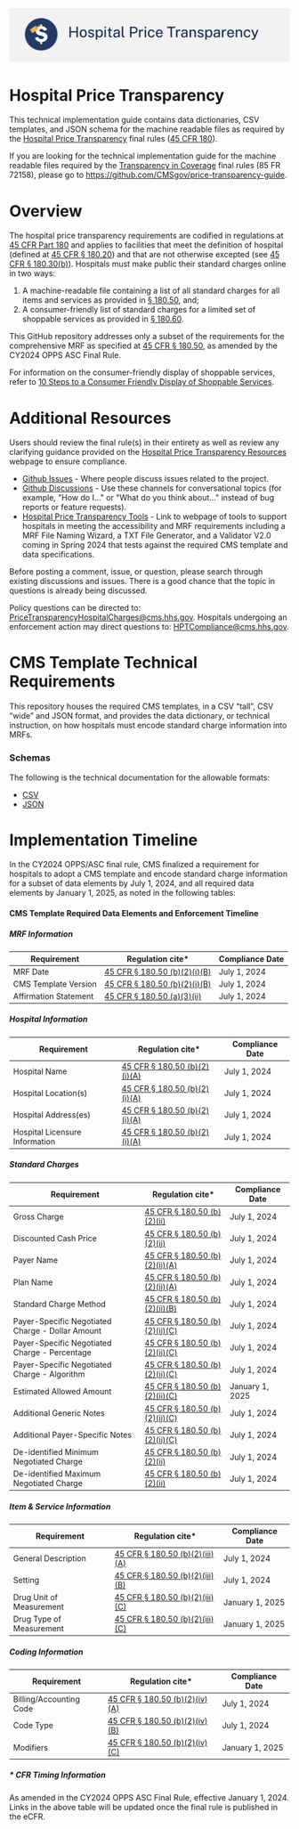 [![CMS Transparency in Coverage](resources/images/HPT_banner.png?raw=true "Hospital Price Transparency")](https://www.cms.gov/priorities/key-initiatives/hospital-price-transparency)

# Hospital Price Transparency 
This technical implementation guide contains data dictionaries, CSV templates, and JSON schema for the machine readable files as required by the [Hospital Price Transparency](https://www.cms.gov/priorities/key-initiatives/hospital-price-transparency) final rules ([45 CFR 180](https://www.ecfr.gov/current/title-45/subtitle-A/subchapter-E/part-180)).

If you are looking for the technical implementation guide for the machine readable files required by the [Transparency in Coverage](https://www.cms.gov/priorities/key-initiatives/healthplan-price-transparency) final rules (85 FR 72158), please go to https://github.com/CMSgov/price-transparency-guide.

Overview
========

The hospital price transparency requirements are codified in regulations at [45 CFR Part 180](https://www.ecfr.gov/current/title-45/subtitle-A/subchapter-E/part-180) and applies to facilities that meet the definition of hospital (defined at [45 CFR § 180.20](https://www.ecfr.gov/current/title-45/subtitle-A/subchapter-E/part-180/subpart-B/section-180.20)) and that are not otherwise excepted (see [45 CFR § 180.30(b)](https://www.ecfr.gov/current/title-45/part-180/section-180.30#p-180.30(b))).  Hospitals must make public their standard charges online in two ways: 

1.	A machine-readable file containing a list of all standard charges for all items and services as provided in [§ 180.50](https://www.ecfr.gov/current/title-45/subtitle-A/subchapter-E/part-180/subpart-B/section-180.50), and;
1.	A consumer-friendly list of standard charges for a limited set of shoppable services as provided in [§ 180.60](https://www.ecfr.gov/current/title-45/subtitle-A/subchapter-E/part-180/subpart-B/section-180.60).

This GitHub repository addresses only a subset of the requirements for the comprehensive MRF as specified at [45 CFR § 180.50](https://www.ecfr.gov/current/title-45/subtitle-A/subchapter-E/part-180/subpart-B/section-180.50), as amended by the CY2024 OPPS ASC Final Rule.

For information on the consumer-friendly display of shoppable services, refer to [10 Steps to a Consumer Friendly Display of Shoppable Services](https://www.cms.gov/files/document/steps-making-public-standard-charges-shoppable-services.pdf).

Additional Resources
====================

Users should review the final rule(s) in their entirety as well as review any clarifying guidance provided on the [Hospital Price Transparency Resources](https://www.cms.gov/hospital-price-transparency/resources) webpage to ensure compliance.

* [Github Issues](https://guides.github.com/features/issues/) - Where people discuss issues related to the project.
* [Github Discussions](https://github.com/CMSgov/hospital-price-transparency/discussions) - Use these channels for conversational topics (for example, "How do I&hellip;" or "What do you think about&hellip;" instead of bug reports or feature requests).
* [Hospital Price Transparency Tools](https://cmsgov.github.io/hpt-tool/txt-generator/) - Link to webpage of tools to support hospitals in meeting the accessibility and MRF requirements including a MRF File Naming Wizard, a TXT File Generator, and a Validator V2.0 coming in Spring 2024 that tests against the required CMS template and data specifications.

Before posting a comment, issue, or question, please search through existing discussions and issues. There is a good chance that the topic in questions is already being discussed.

Policy questions can be directed to: PriceTransparencyHospitalCharges@cms.hhs.gov. Hospitals undergoing an enforcement action may direct questions to: HPTCompliance@cms.hhs.gov.

CMS Template Technical Requirements
===================================

This repository houses the required CMS templates, in a CSV “tall”, CSV “wide” and JSON format, and provides the data dictionary, or technical instruction, on how hospitals must encode standard charge information into MRFs.

### Schemas
The following is the technical documentation for the allowable formats:
* [CSV](https://github.com/CMSgov/hospital-price-transparency/tree/master/documentation/CSV)
* [JSON](https://github.com/CMSgov/hospital-price-transparency/tree/master/documentation/JSON)

Implementation Timeline
====================
In the CY2024 OPPS/ASC final rule, CMS finalized a requirement for hospitals to adopt a CMS template and encode standard charge information for a subset of data elements by July 1, 2024, and all required data elements by January 1, 2025, as noted in the following tables:

#### CMS Template Required Data Elements and Enforcement Timeline

#####  MRF Information 
| Requirement | Regulation cite* | Compliance Date |
| ------------- | --------------- | --------------- |
| MRF Date | [45 CFR § 180.50 (b)(2)(i)(B)](#-cfr-timing-information) | July 1, 2024 |
| CMS Template Version | [45 CFR § 180.50 (b)(2)(i)(B)](#-cfr-timing-information) | July 1, 2024 |
| Affirmation Statement | [45 CFR § 180.50 (a)(3)(ii)](#-cfr-timing-information) | July 1, 2024 |
##### Hospital Information 
| Requirement | Regulation cite* | Compliance Date |
| ------------- | --------------- | --------------- |
| Hospital Name | [45 CFR § 180.50 (b)(2)(i)(A)](#-cfr-timing-information) | July 1, 2024 |
| Hospital Location(s) | [45 CFR § 180.50 (b)(2)(i)(A)](#-cfr-timing-information) | July 1, 2024 |
| Hospital Address(es) | [45 CFR § 180.50 (b)(2)(i)(A)](#-cfr-timing-information) | July 1, 2024 |
| Hospital Licensure Information | [45 CFR § 180.50 (b)(2)(i)(A)](#-cfr-timing-information) | July 1, 2024 |
##### Standard Charges
| Requirement | Regulation cite* | Compliance Date |
| ------------- | --------------- | --------------- |
| Gross Charge | [45 CFR § 180.50 (b)(2)(ii)](#-cfr-timing-information) | July 1, 2024 |
| Discounted Cash Price | [45 CFR § 180.50 (b)(2)(ii)](#-cfr-timing-information) | July 1, 2024 |
| Payer Name | [45 CFR § 180.50 (b)(2)(ii)(A)](#-cfr-timing-information) | July 1, 2024 |
| Plan Name | [45 CFR § 180.50 (b)(2)(ii)(A)](#-cfr-timing-information) | July 1, 2024 |
| Standard Charge Method | [45 CFR § 180.50 (b)(2)(ii)(B)](#-cfr-timing-information) | July 1, 2024 |
| Payer-Specific Negotiated Charge - Dollar Amount | [45 CFR § 180.50 (b)(2)(ii)(C)](#-cfr-timing-information) | July 1, 2024 |
| Payer-Specific Negotiated Charge - Percentage | [45 CFR § 180.50 (b)(2)(ii)(C)](#-cfr-timing-information) | July 1, 2024 |
| Payer-Specific Negotiated Charge - Algorithm | [45 CFR § 180.50 (b)(2)(ii)(C)](#-cfr-timing-information) | July 1, 2024 |
| Estimated Allowed Amount | [45 CFR § 180.50 (b)(2)(ii)(C)](#-cfr-timing-information) | January 1, 2025 |
| Additional Generic Notes | [45 CFR § 180.50 (b)(2)(ii)(C)](#-cfr-timing-information) | July 1, 2024 |
| Additional Payer-Specific Notes | [45 CFR § 180.50 (b)(2)(ii)(C)](#-cfr-timing-information) | July 1, 2024 |
| De-identified Minimum Negotiated Charge| [45 CFR § 180.50 (b)(2)(ii)](#-cfr-timing-information) | July 1, 2024 |
| De-identified Maximum Negotiated Charge| [45 CFR § 180.50 (b)(2)(ii)](#-cfr-timing-information) | July 1, 2024 |
##### Item & Service Information
| Requirement | Regulation cite* | Compliance Date |
| ------------- | --------------- | --------------- |
| General Description | [45 CFR § 180.50 (b)(2)(iii)(A)](#-cfr-timing-information) | July 1, 2024 |
| Setting | [45 CFR § 180.50 (b)(2)(iii)(B)](#-cfr-timing-information) | July 1, 2024 |
| Drug Unit of Measurement | [45 CFR § 180.50 (b)(2)(iii)(C)](#-cfr-timing-information) | January 1, 2025 |
| Drug Type of Measurement | [45 CFR § 180.50 (b)(2)(iii)(C)](#-cfr-timing-information) | January 1, 2025 |
##### Coding Information
| Requirement | Regulation cite* | Compliance Date |
| ------------- | --------------- | --------------- |
| Billing/Accounting Code | [45 CFR § 180.50 (b)(2)(iv)(A)](#-cfr-timing-information) | July 1, 2024 |
| Code Type | [45 CFR § 180.50 (b)(2)(iv)(B)](#-cfr-timing-information) | July 1, 2024 |
| Modifiers | [45 CFR § 180.50 (b)(2)(iv)(C)](#-cfr-timing-information) | January 1, 2025 |

##### * CFR Timing Information
As amended in the CY2024 OPPS ASC Final Rule, effective January 1, 2024. Links in the above table will be updated once the final rule is published in the eCFR.
